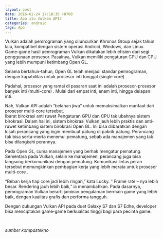 ```yaml
---
layout: post
date: 2016-02-24 17:18:35 +0700
title: Apa itu Vulkan API?
categories: android
tags: Apo
---
```

<p>Vulkan adalah pemrograman yang diluncurkan Khronos Group sejak tahun lalu, kompatibel dengan sistem operasi Android, Windows, dan Linux.<br>
Game-game hasil pemrograman Vulkan dikatakan lebih efisien dari segi penggunaan prosesor. Pasalnya, Vulkan memiliki pengaturan GPU dan CPU yang lebih mumpuni ketimbang Open GL.</p>
<p>Selama bertahun-tahun, Open GL telah menjadi standar pemrograman, dengan kapabilitas untuk prosesor inti tunggal (single core) .</p>
<p>Padahal, prosesor yang ramai di pasaran saat ini adalah prosesor-prosesor banyak inti (multi-core) . Mulai dari empat inti, enam inti, hingga delapan inti.</p>
<p>Nah, Vulkan API adalah “belahan jiwa” untuk memaksimalkan manfaat dari prosesor multi-core tersebut.<br>
Ibarat birokrasi anti ruwet Pengaturan GPU dan CPU tak ubahnya sistem birokrasi. Dalam hal ini, sistem birokrasi Vulkan jauh lebih praktis dan anti-ruwet ketimbang sistem birokrasi Open GL. Ini bisa diibaratkan dengan kisah perancang yang ingin membuat patung di pabrik patung. Perancang tak bisa serta-merta menemui pematung, sebab ada manajemen yang tak bisa dilangkahi perannya.</p>
<p>Pada Open GL, cuma manajemen yang berhak mengatur pematung. Sementara pada Vulkan, selain ke manajemen, perancang juga bisa langsung berkomunikasi dengan pematung. Komunikasi lintas peran tersebut memungkinkan pembagian kerja yang lebih merata untuk prosesor multi-core .</p>
<p>“Beban kerja tiap core jadi lebih ringan,” kata Lucky. ” Frame rate – nya lebih besar. Rendering jauh lebih baik,” ia menambahkan. Pada dasarnya, pemrograman Vulkan berarti jaminan pengalaman bermain game yang lebih baik, dengan kualitas grafis dan performa tangguh.</p>
<p>Dengan dukungan Vulkan API pada duet Galaxy S7 dan S7 Edhe, developer bisa menciptakan game-game berkualitas tinggi bagi para pecinta game.</p>
<p>&nbsp;</p>
<p><em>sumber kompastekno</em></p>